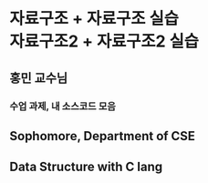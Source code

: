 자료구조 + 자료구조 실습<br/>
자료구조2 + 자료구조2 실습
========================
홍민 교수님<br/>
----------------
### 수업 과제, 내 소스코드 모음

## Sophomore, Department of CSE<br/>
## Data Structure with C lang
